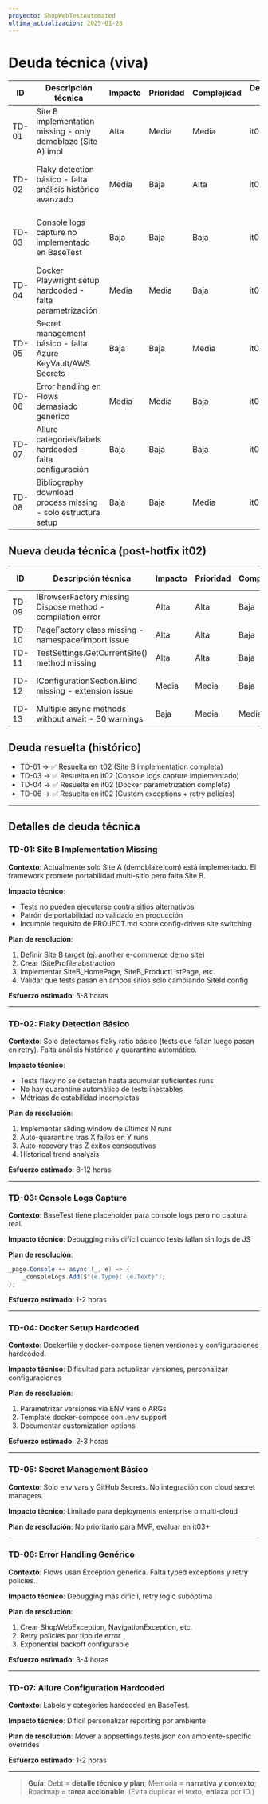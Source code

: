 ```yaml
---
proyecto: ShopWebTestAutomated
ultima_actualizacion: 2025-01-28
---
```


# Deuda técnica (viva)

| ID    | Descripción técnica                                           | Impacto | Prioridad | Complejidad | Detectada en | Propuesta / Siguiente paso                                    | Enlace Roadmap |
|-------|---------------------------------------------------------------|---------|-----------|-------------|--------------|--------------------------------------------------------------|----------------|
| TD-01 | Site B implementation missing - only demoblaze (Site A) impl | Alta    | Media     | Media       | it01         | Crear SiteB_* implementations + profile abstraction          | T-020          |
| TD-02 | Flaky detection básico - falta análisis histórico avanzado  | Media   | Baja      | Alta        | it01         | Implementar sliding window detection + quarantine automático | T-025          |
| TD-03 | Console logs capture no implementado en BaseTest             | Baja    | Baja      | Baja        | it01         | Añadir Page.Console event handler en BaseTest setup          | T-021          |
| TD-04 | Docker Playwright setup hardcoded - falta parametrización   | Media   | Media     | Baja        | it01         | Parametrizar versiones y opciones de instalación             | T-022          |
| TD-05 | Secret management básico - falta Azure KeyVault/AWS Secrets | Baja    | Baja      | Media       | it01         | Integrar con cloud secret managers para CI/CD                | T-030          |
| TD-06 | Error handling en Flows demasiado genérico                   | Media   | Media     | Baja        | it01         | Crear custom exceptions con retry policies específicos       | T-023          |
| TD-07 | Allure categories/labels hardcoded - falta configuración     | Baja    | Baja      | Baja        | it01         | Mover labels a appsettings con override per ambiente         | T-024          |
| TD-08 | Bibliography download process missing - solo estructura setup | Baja    | Baja      | Media       | it01         | Implementar descarga automática de docs oficiales            | T-028          |

## Nueva deuda técnica (post-hotfix it02)

| ID    | Descripción técnica                                           | Impacto | Prioridad | Complejidad | Detectada en | Propuesta / Siguiente paso                                    | Enlace Roadmap |
|-------|---------------------------------------------------------------|---------|-----------|-------------|--------------|--------------------------------------------------------------|----------------|
| TD-09 | IBrowserFactory missing Dispose method - compilation error   | Alta    | Alta      | Baja        | it02-hotfix  | Implementar IDisposable en BrowserFactory interface          | T-025          |
| TD-10 | PageFactory class missing - namespace/import issue          | Alta    | Alta      | Baja        | it02-hotfix  | Verificar using statements y namespace en Flows              | T-025          |
| TD-11 | TestSettings.GetCurrentSite() method missing                | Alta    | Alta      | Baja        | it02-hotfix  | Method exists but compilation fails - investigate conflict    | T-025          |
| TD-12 | IConfigurationSection.Bind missing - extension issue        | Media   | Media     | Baja        | it02-hotfix  | Add Microsoft.Extensions.Configuration.Binder reference      | T-025          |
| TD-13 | Multiple async methods without await - 30 warnings          | Baja    | Media     | Media       | it02-hotfix  | Add proper await operators or remove async keyword           | T-026          |

## Deuda resuelta (histórico)

- TD-01 → ✅ Resuelta en it02 (Site B implementation completa)
- TD-03 → ✅ Resuelta en it02 (Console logs capture implementado)  
- TD-04 → ✅ Resuelta en it02 (Docker parametrization completa)
- TD-06 → ✅ Resuelta en it02 (Custom exceptions + retry policies)

---

## Detalles de deuda técnica

### TD-01: Site B Implementation Missing
**Contexto**: Actualmente solo Site A (demoblaze.com) está implementado. El framework promete portabilidad multi-sitio pero falta Site B.

**Impacto técnico**: 
- Tests no pueden ejecutarse contra sitios alternativos
- Patrón de portabilidad no validado en producción
- Incumple requisito de PROJECT.md sobre config-driven site switching

**Plan de resolución**:
1. Definir Site B target (ej: another e-commerce demo site)
2. Crear ISiteProfile abstraction
3. Implementar SiteB_HomePage, SiteB_ProductListPage, etc.
4. Validar que tests pasan en ambos sitios solo cambiando SiteId config

**Esfuerzo estimado**: 5-8 horas

---

### TD-02: Flaky Detection Básico
**Contexto**: Solo detectamos flaky ratio básico (tests que fallan luego pasan en retry). Falta análisis histórico y quarantine automático.

**Impacto técnico**:
- Tests flaky no se detectan hasta acumular suficientes runs
- No hay quarantine automático de tests inestables
- Métricas de estabilidad incompletas

**Plan de resolución**:
1. Implementar sliding window de últimos N runs
2. Auto-quarantine tras X fallos en Y runs  
3. Auto-recovery tras Z éxitos consecutivos
4. Historical trend analysis

**Esfuerzo estimado**: 8-12 horas

---

### TD-03: Console Logs Capture
**Contexto**: BaseTest tiene placeholder para console logs pero no captura real.

**Impacto técnico**: Debugging más difícil cuando tests fallan sin logs de JS

**Plan de resolución**:
```csharp
_page.Console += async (_, e) => {
    _consoleLogs.Add($"{e.Type}: {e.Text}");
};
```

**Esfuerzo estimado**: 1-2 horas

---

### TD-04: Docker Setup Hardcoded
**Contexto**: Dockerfile y docker-compose tienen versiones y configuraciones hardcoded.

**Impacto técnico**: Dificultad para actualizar versiones, personalizar configuraciones

**Plan de resolución**:
1. Parametrizar versiones via ENV vars o ARGs
2. Template docker-compose con .env support
3. Documentar customization options

**Esfuerzo estimado**: 2-3 horas

---

### TD-05: Secret Management Básico
**Contexto**: Solo env vars y GitHub Secrets. No integración con cloud secret managers.

**Impacto técnico**: Limitado para deployments enterprise o multi-cloud

**Plan de resolución**: No prioritario para MVP, evaluar en it03+

---

### TD-06: Error Handling Genérico
**Contexto**: Flows usan Exception genérica. Falta typed exceptions y retry policies.

**Impacto técnico**: Debugging más difícil, retry logic subóptima

**Plan de resolución**:
1. Crear ShopWebException, NavigationException, etc.
2. Retry policies por tipo de error
3. Exponential backoff configurable

**Esfuerzo estimado**: 3-4 horas

---

### TD-07: Allure Configuration Hardcoded
**Contexto**: Labels y categories hardcoded en BaseTest.

**Impacto técnico**: Difícil personalizar reporting por ambiente

**Plan de resolución**: Mover a appsettings.tests.json con ambiente-specific overrides

**Esfuerzo estimado**: 1-2 horas

---

> **Guía**: Debt = **detalle técnico y plan**; Memoria = **narrativa y contexto**; Roadmap = **tarea accionable**. (Evita duplicar el texto; **enlaza** por ID.)